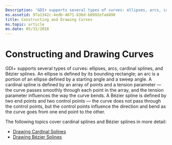```yaml
---
Description: 'GDI+ supports several types of curves: ellipses, arcs, cardinal splines, and B&\#233;zier splines.'
ms.assetid: 97a1342c-4edb-4671-b36d-b6992efad498
title: Constructing and Drawing Curves
ms.topic: article
ms.date: 05/31/2018
---
```


# Constructing and Drawing Curves

GDI+ supports several types of curves: ellipses, arcs, cardinal splines, and Bézier splines. An ellipse is defined by its bounding rectangle; an arc is a portion of an ellipse defined by a starting angle and a sweep angle. A cardinal spline is defined by an array of points and a tension parameter — the curve passes smoothly through each point in the array, and the tension parameter influences the way the curve bends. A Bézier spline is defined by two end points and two control points — the curve does not pass through the control points, but the control points influence the direction and bend as the curve goes from one end point to the other.

The following topics cover cardinal splines and Bézier splines in more detail:

-   [Drawing Cardinal Splines](-gdiplus-drawing-cardinal-splines-use.md)
-   [Drawing Bézier Splines](-gdiplus-drawing-bezier-splines-use.md)

 

 



